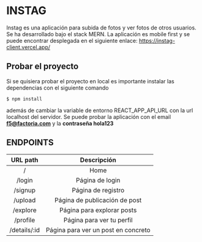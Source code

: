 # INSTAG
Instag es una aplicación para subida de fotos y ver fotos de otros usuarios. Se ha desarrollado bajo el stack MERN. La aplicación es mobile first y se puede encontrar desplegada en el siguiente enlace: https://instag-client.vercel.app/

## Probar el proyecto
Si se quisiera probar el proyecto en local es importante instalar las dependencias con el siguiente comando

    $ npm install
    
además de cambiar la variable de entorno REACT_APP_API_URL con la url localhost del servidor. Se puede probar la aplicación con el email **f5@factoria.com** y la **contraseña hola123**

## ENDPOINTS
| URL path                    | Descripción |
| :--------------------------:|:-----------------:| 
| /                         | Home              |
| /login                         | Página de login     |
| /signup                         | Página de registro   |
| /upload                         | Página de publicación de post     |
| /explore                         | Página para explorar posts     |
| /profile                         | Página para ver tu perfil     |
| /details/:id                | Página para ver un post en concreto |
